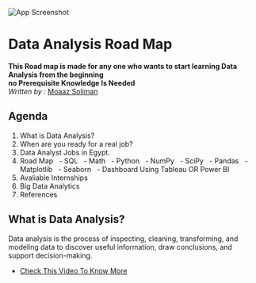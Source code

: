 ![App Screenshot](https://images.pexels.com/photos/669610/pexels-photo-669610.jpeg?auto=compress&cs=tinysrgb&w=1260&h=750&dpr=1)

# Data Analysis Road Map
**This Road map is made for any one who wants to start learning Data Analysis from the beginning \
no Prerequisite Knowledge Is Needed** \
*Written by* : [Moaaz Soliman](https://www.linkedin.com/in/moaazsolomon/)

## Agenda
1. What is Data Analysis?
2. When are you ready for a real job?
3. Data Analyst Jobs in Egypt.
4. Road Map
&nbsp;&nbsp;- SQL
 &nbsp;&nbsp;- Math 
 &nbsp;&nbsp;- Python
 &nbsp;&nbsp;- NumPy
 &nbsp;&nbsp;- SciPy
 &nbsp;&nbsp;- Pandas
 &nbsp;&nbsp;- Matplotlib
 &nbsp;&nbsp;- Seaborn
 &nbsp;&nbsp;- Dashboard Using Tableau OR Power BI
5. Avaliable Internships
6. Big Data Analytics
7. References
## What is Data Analysis?
Data analysis is the process of inspecting, cleaning, transforming, and modeling data to discover useful information, draw conclusions, and support decision-making.
 - [Check This Video To Know More](https://www.youtube.com/watch?v=VykLcJ0kdB4&t=244s)
